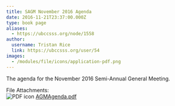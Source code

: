 ```yaml
---
title: SAGM November 2016 Agenda 
date: 2016-11-21T23:37:00.000Z
type: book page
aliases:
  - https://ubccsss.org/node/1558
author:
  username: Tristan Rice
  link: https://ubccsss.org/user/54
images:
  - /modules/file/icons/application-pdf.png
---
```


<div class="field field-name-body field-type-text-with-summary field-label-hidden"><div class="field-items"><div class="field-item even"><p>The agenda for the November 2016 Semi-Annual General Meeting.</p>
</div></div></div><div class="field field-name-field-file-attachments field-type-file field-label-above"><div class="field-label">File Attachments:&#xA0;</div><div class="field-items"><div class="field-item even"><span class="file"><img class="file-icon" alt="PDF icon" title="application/pdf" src="/modules/file/icons/application-pdf.png"> <a href="https://ubccsss.org/files/AGMAgenda.pdf" type="application/pdf; length=311938">AGMAgenda.pdf</a></span></div></div></div>    <footer>
          </footer>
